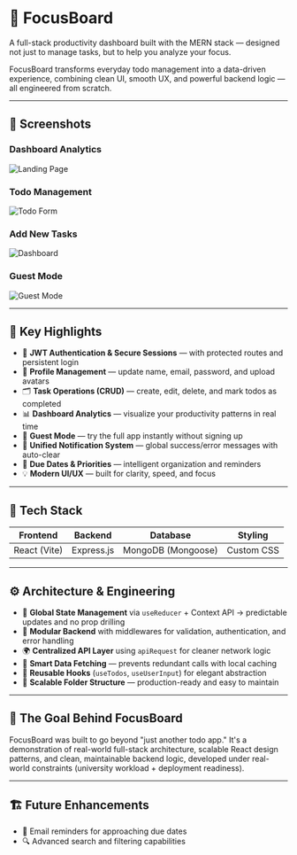 # 🧠 FocusBoard 

A full-stack productivity dashboard built with the MERN stack — designed not just to manage tasks, but to help you analyze your focus.

FocusBoard transforms everyday todo management into a data-driven experience, combining clean UI, smooth UX, and powerful backend logic — all engineered from scratch.

---

## 📸 Screenshots

### Dashboard Analytics
![Landing Page](assets/DashBoard.png)

### Todo Management
![Todo Form](assets/Todos.png)

### Add New Tasks
![Dashboard](assets/TodoForm.png)

### Guest Mode
![Guest Mode](assets/guestMode.png)


---

## 🚀 Key Highlights

* 🔐 **JWT Authentication & Secure Sessions** — with protected routes and persistent login
* 👤 **Profile Management** — update name, email, password, and upload avatars
* 🗂️ **Task Operations (CRUD)** — create, edit, delete, and mark todos as completed
* 📊 **Dashboard Analytics** — visualize your productivity patterns in real time
* 🧭 **Guest Mode** — try the full app instantly without signing up
* 🔔 **Unified Notification System** — global success/error messages with auto-clear
* 📅 **Due Dates & Priorities** — intelligent organization and reminders
* 💡 **Modern UI/UX** — built for clarity, speed, and focus

---

## 🧱 Tech Stack

| Frontend | Backend | Database | Styling |
|----------|---------|----------|---------|
| React (Vite) | Express.js | MongoDB (Mongoose) | Custom CSS |

---

## ⚙️ Architecture & Engineering

* 🧠 **Global State Management** via `useReducer` + Context API → predictable updates and no prop drilling
* 🧩 **Modular Backend** with middlewares for validation, authentication, and error handling
* 🌍 **Centralized API Layer** using `apiRequest` for cleaner network logic
* 🔄 **Smart Data Fetching** — prevents redundant calls with local caching
* 🧰 **Reusable Hooks** (`useTodos`, `useUserInput`) for elegant abstraction
* 🧠 **Scalable Folder Structure** — production-ready and easy to maintain

---

## 🎯 The Goal Behind FocusBoard

FocusBoard was built to go beyond "just another todo app." It's a demonstration of real-world full-stack architecture, scalable React design patterns, and clean, maintainable backend logic, developed under real-world constraints (university workload + deployment readiness).

---

## 🏗️ Future Enhancements

* 📩 Email reminders for approaching due dates
* 🔍 Advanced search and filtering capabilities
